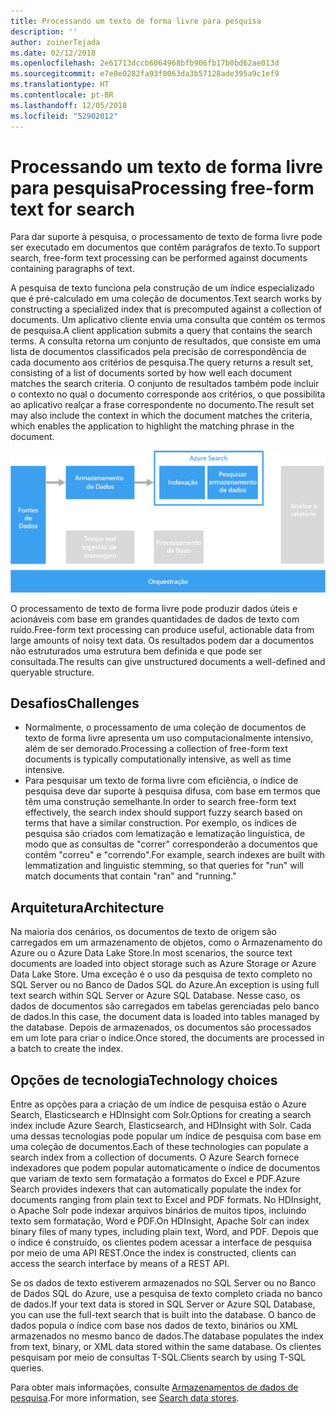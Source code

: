 ```yaml
---
title: Processando um texto de forma livre para pesquisa
description: ''
author: zoinerTejada
ms.date: 02/12/2018
ms.openlocfilehash: 2e61713dccb6064968bfb906fb17b0bd62ae013d
ms.sourcegitcommit: e7e0e0282fa93f0063da3b57128ade395a9c1ef9
ms.translationtype: HT
ms.contentlocale: pt-BR
ms.lasthandoff: 12/05/2018
ms.locfileid: "52902012"
---
```

# <a name="processing-free-form-text-for-search"></a><span data-ttu-id="9fa54-102">Processando um texto de forma livre para pesquisa</span><span class="sxs-lookup"><span data-stu-id="9fa54-102">Processing free-form text for search</span></span>

<span data-ttu-id="9fa54-103">Para dar suporte à pesquisa, o processamento de texto de forma livre pode ser executado em documentos que contêm parágrafos de texto.</span><span class="sxs-lookup"><span data-stu-id="9fa54-103">To support search, free-form text processing can be performed against documents containing paragraphs of text.</span></span>

<span data-ttu-id="9fa54-104">A pesquisa de texto funciona pela construção de um índice especializado que é pré-calculado em uma coleção de documentos.</span><span class="sxs-lookup"><span data-stu-id="9fa54-104">Text search works by constructing a specialized index that is precomputed against a collection of documents.</span></span> <span data-ttu-id="9fa54-105">Um aplicativo cliente envia uma consulta que contém os termos de pesquisa.</span><span class="sxs-lookup"><span data-stu-id="9fa54-105">A client application submits a query that contains the search terms.</span></span> <span data-ttu-id="9fa54-106">A consulta retorna um conjunto de resultados, que consiste em uma lista de documentos classificados pela precisão de correspondência de cada documento aos critérios de pesquisa.</span><span class="sxs-lookup"><span data-stu-id="9fa54-106">The query returns a result set, consisting of a list of documents sorted by how well each document matches the search criteria.</span></span> <span data-ttu-id="9fa54-107">O conjunto de resultados também pode incluir o contexto no qual o documento corresponde aos critérios, o que possibilita ao aplicativo realçar a frase correspondente no documento.</span><span class="sxs-lookup"><span data-stu-id="9fa54-107">The result set may also include the context in which the document matches the criteria, which enables the application to highlight the matching phrase in the document.</span></span> 

![](./images/search-pipeline.png)

<span data-ttu-id="9fa54-108">O processamento de texto de forma livre pode produzir dados úteis e acionáveis com base em grandes quantidades de dados de texto com ruído.</span><span class="sxs-lookup"><span data-stu-id="9fa54-108">Free-form text processing can produce useful, actionable data from large amounts of noisy text data.</span></span> <span data-ttu-id="9fa54-109">Os resultados podem dar a documentos não estruturados uma estrutura bem definida e que pode ser consultada.</span><span class="sxs-lookup"><span data-stu-id="9fa54-109">The results can give unstructured documents a well-defined and queryable structure.</span></span>


## <a name="challenges"></a><span data-ttu-id="9fa54-110">Desafios</span><span class="sxs-lookup"><span data-stu-id="9fa54-110">Challenges</span></span>

- <span data-ttu-id="9fa54-111">Normalmente, o processamento de uma coleção de documentos de texto de forma livre apresenta um uso computacionalmente intensivo, além de ser demorado.</span><span class="sxs-lookup"><span data-stu-id="9fa54-111">Processing a collection of free-form text documents is typically computationally intensive, as well as time intensive.</span></span>
- <span data-ttu-id="9fa54-112">Para pesquisar um texto de forma livre com eficiência, o índice de pesquisa deve dar suporte à pesquisa difusa, com base em termos que têm uma construção semelhante.</span><span class="sxs-lookup"><span data-stu-id="9fa54-112">In order to search free-form text effectively, the search index should support fuzzy search based on terms that have a similar construction.</span></span> <span data-ttu-id="9fa54-113">Por exemplo, os índices de pesquisa são criados com lematização e lematização linguística, de modo que as consultas de "correr" corresponderão a documentos que contêm "correu" e "correndo".</span><span class="sxs-lookup"><span data-stu-id="9fa54-113">For example, search indexes are built with lemmatization and linguistic stemming, so that queries for "run" will match documents that contain "ran" and "running."</span></span>

## <a name="architecture"></a><span data-ttu-id="9fa54-114">Arquitetura</span><span class="sxs-lookup"><span data-stu-id="9fa54-114">Architecture</span></span>

<span data-ttu-id="9fa54-115">Na maioria dos cenários, os documentos de texto de origem são carregados em um armazenamento de objetos, como o Armazenamento do Azure ou o Azure Data Lake Store.</span><span class="sxs-lookup"><span data-stu-id="9fa54-115">In most scenarios, the source text documents are loaded into object storage such as Azure Storage or Azure Data Lake Store.</span></span> <span data-ttu-id="9fa54-116">Uma exceção é o uso da pesquisa de texto completo no SQL Server ou no Banco de Dados SQL do Azure.</span><span class="sxs-lookup"><span data-stu-id="9fa54-116">An exception is using full text search within SQL Server or Azure SQL Database.</span></span> <span data-ttu-id="9fa54-117">Nesse caso, os dados de documentos são carregados em tabelas gerenciadas pelo banco de dados.</span><span class="sxs-lookup"><span data-stu-id="9fa54-117">In this case, the document data is loaded into tables managed by the database.</span></span> <span data-ttu-id="9fa54-118">Depois de armazenados, os documentos são processados em um lote para criar o índice.</span><span class="sxs-lookup"><span data-stu-id="9fa54-118">Once stored, the documents are processed in a batch to create the index.</span></span>

## <a name="technology-choices"></a><span data-ttu-id="9fa54-119">Opções de tecnologia</span><span class="sxs-lookup"><span data-stu-id="9fa54-119">Technology choices</span></span>

<span data-ttu-id="9fa54-120">Entre as opções para a criação de um índice de pesquisa estão o Azure Search, Elasticsearch e HDInsight com Solr.</span><span class="sxs-lookup"><span data-stu-id="9fa54-120">Options for creating a search index include Azure Search, Elasticsearch, and HDInsight with Solr.</span></span> <span data-ttu-id="9fa54-121">Cada uma dessas tecnologias pode popular um índice de pesquisa com base em uma coleção de documentos.</span><span class="sxs-lookup"><span data-stu-id="9fa54-121">Each of these technologies can populate a search index from a collection of documents.</span></span> <span data-ttu-id="9fa54-122">O Azure Search fornece indexadores que podem popular automaticamente o índice de documentos que variam de texto sem formatação a formatos do Excel e PDF.</span><span class="sxs-lookup"><span data-stu-id="9fa54-122">Azure Search provides indexers that can automatically populate the index for documents ranging from plain text to Excel and PDF formats.</span></span> <span data-ttu-id="9fa54-123">No HDInsight, o Apache Solr pode indexar arquivos binários de muitos tipos, incluindo texto sem formatação, Word e PDF.</span><span class="sxs-lookup"><span data-stu-id="9fa54-123">On HDInsight, Apache Solr can index binary files of many types, including plain text, Word, and PDF.</span></span> <span data-ttu-id="9fa54-124">Depois que o índice é construído, os clientes podem acessar a interface de pesquisa por meio de uma API REST.</span><span class="sxs-lookup"><span data-stu-id="9fa54-124">Once the index is constructed, clients can access the search interface by means of a REST API.</span></span> 

<span data-ttu-id="9fa54-125">Se os dados de texto estiverem armazenados no SQL Server ou no Banco de Dados SQL do Azure, use a pesquisa de texto completo criada no banco de dados.</span><span class="sxs-lookup"><span data-stu-id="9fa54-125">If your text data is stored in SQL Server or Azure SQL Database, you can use the full-text search that is built into the database.</span></span> <span data-ttu-id="9fa54-126">O banco de dados popula o índice com base nos dados de texto, binários ou XML armazenados no mesmo banco de dados.</span><span class="sxs-lookup"><span data-stu-id="9fa54-126">The database populates the index from text, binary, or XML data stored within the same database.</span></span> <span data-ttu-id="9fa54-127">Os clientes pesquisam por meio de consultas T-SQL.</span><span class="sxs-lookup"><span data-stu-id="9fa54-127">Clients search by using T-SQL queries.</span></span> 

<span data-ttu-id="9fa54-128">Para obter mais informações, consulte [Armazenamentos de dados de pesquisa](../technology-choices/search-options.md).</span><span class="sxs-lookup"><span data-stu-id="9fa54-128">For more information, see [Search data stores](../technology-choices/search-options.md).</span></span>
